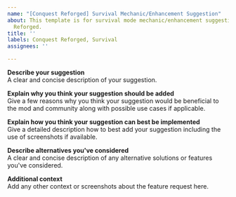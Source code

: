 ```yaml
---
name: "[Conquest Reforged] Survival Mechanic/Enhancement Suggestion"
about: This template is for survival mode mechanic/enhancement suggestions for Conquest
  Reforged.
title: ''
labels: Conquest Reforged, Survival
assignees: ''

---
```


**Describe your suggestion**    
A clear and concise description of your suggestion.

**Explain why you think your suggestion should be added**    
Give a few reasons why you think your suggestion would be beneficial to the mod and community along with possible use cases if applicable.

**Explain how you think your suggestion can best be implemented**    
Give a detailed description how to best add your suggestion including the use of screenshots if available.

**Describe alternatives you've considered**    
A clear and concise description of any alternative solutions or features you've considered.

**Additional context**    
Add any other context or screenshots about the feature request here.
